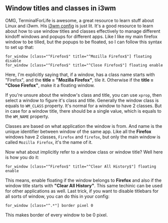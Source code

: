 ## Window titles and classes in i3wm

OMG, TerminalForLife is awesome, a great resource to learn stuff
about Linux and i3wm. His [i3wm config](https://github.com/terminalforlife/i3Config) is just lit.
It's a good resource to learn about how to use window titles and
classes effectively to manage different kindoff windows and popups 
for different apps. Like I like my main firefox window to be tilled,
but the popups to be floated, so I can follow this syntax to set up
that:
```
for_window [class="^Firefox$" title="^Mozilla Firefox$"] floating disable
for_window [class="^Firefox$" title="^Close Firefox$"] floating enable
```
Here, I'm explicitly saying that, if a window, has a class name starts with "Firefox",
and the **title = "Mozilla Firefox"**, tile it. Otherwise if the **title = "Close Firefox"**, 
make it a floating window.    

If you're unsure about the window's class and title, you can use `xprop`, then select a window 
to figure it's class and title. Generally the window class is equals to `WM_CLASS` property. 
It's normal for a window to have 2 classes. But in case for a window title, there should be a single value, 
which is equals to the `WM_NAME` property.    

Classes are based on what application the window is from. And
name is the unique identifier between window of the same app. Like all the **Firefox** 
windows have 2 classes, `Firefox` and `firefox`, but only the main window 
is called `Mozilla Firefox`, it's the name of it.   

Now what about implicitly refer to a window class or window title? Well here is how you do it:
```
for_window [class="^Firefox$" title="^Clear All History$"] floating enable
```
This means, enable floating if the window belongs to **Firefox** and also if the 
window title starts with **"Clear All History"**. This same techinic can be used 
for other applications as well. Last trick, if you want to disable titlebars
for all sorts of window, you can do this in your config:
```
for_window [class="^.*"] border pixel 0
```
This makes border of every window to be 0 pixel.

